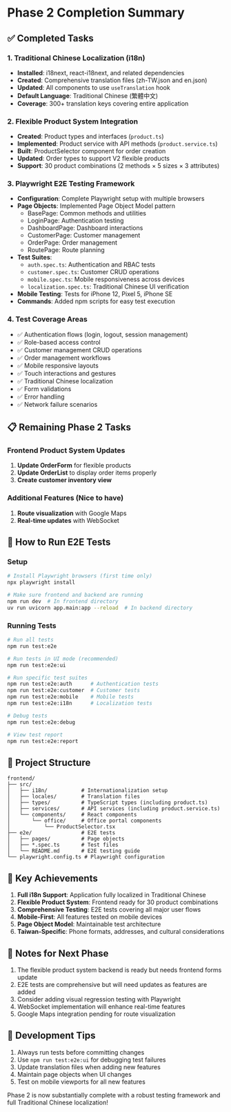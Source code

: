 # Phase 2 Completion Summary

## ✅ Completed Tasks

### 1. Traditional Chinese Localization (i18n)
- **Installed**: i18next, react-i18next, and related dependencies
- **Created**: Comprehensive translation files (zh-TW.json and en.json)
- **Updated**: All components to use `useTranslation` hook
- **Default Language**: Traditional Chinese (繁體中文)
- **Coverage**: 300+ translation keys covering entire application

### 2. Flexible Product System Integration
- **Created**: Product types and interfaces (`product.ts`)
- **Implemented**: Product service with API methods (`product.service.ts`)
- **Built**: ProductSelector component for order creation
- **Updated**: Order types to support V2 flexible products
- **Support**: 30 product combinations (2 methods × 5 sizes × 3 attributes)

### 3. Playwright E2E Testing Framework
- **Configuration**: Complete Playwright setup with multiple browsers
- **Page Objects**: Implemented Page Object Model pattern
  - BasePage: Common methods and utilities
  - LoginPage: Authentication testing
  - DashboardPage: Dashboard interactions
  - CustomerPage: Customer management
  - OrderPage: Order management
  - RoutePage: Route planning
- **Test Suites**:
  - `auth.spec.ts`: Authentication and RBAC tests
  - `customer.spec.ts`: Customer CRUD operations
  - `mobile.spec.ts`: Mobile responsiveness across devices
  - `localization.spec.ts`: Traditional Chinese UI verification
- **Mobile Testing**: Tests for iPhone 12, Pixel 5, iPhone SE
- **Commands**: Added npm scripts for easy test execution

### 4. Test Coverage Areas
- ✅ Authentication flows (login, logout, session management)
- ✅ Role-based access control
- ✅ Customer management CRUD operations
- ✅ Order management workflows
- ✅ Mobile responsive layouts
- ✅ Touch interactions and gestures
- ✅ Traditional Chinese localization
- ✅ Form validations
- ✅ Error handling
- ✅ Network failure scenarios

## 📋 Remaining Phase 2 Tasks

### Frontend Product System Updates
1. **Update OrderForm** for flexible products
2. **Update OrderList** to display order items properly
3. **Create customer inventory view**

### Additional Features (Nice to have)
1. **Route visualization** with Google Maps
2. **Real-time updates** with WebSocket

## 🚀 How to Run E2E Tests

### Setup
```bash
# Install Playwright browsers (first time only)
npx playwright install

# Make sure frontend and backend are running
npm run dev  # In frontend directory
uv run uvicorn app.main:app --reload  # In backend directory
```

### Running Tests
```bash
# Run all tests
npm run test:e2e

# Run tests in UI mode (recommended)
npm run test:e2e:ui

# Run specific test suites
npm run test:e2e:auth      # Authentication tests
npm run test:e2e:customer  # Customer tests
npm run test:e2e:mobile    # Mobile tests
npm run test:e2e:i18n      # Localization tests

# Debug tests
npm run test:e2e:debug

# View test report
npm run test:e2e:report
```

## 📁 Project Structure

```
frontend/
├── src/
│   ├── i18n/           # Internationalization setup
│   ├── locales/        # Translation files
│   ├── types/          # TypeScript types (including product.ts)
│   ├── services/       # API services (including product.service.ts)
│   └── components/     # React components
│       └── office/     # Office portal components
│           └── ProductSelector.tsx
├── e2e/                # E2E tests
│   ├── pages/          # Page objects
│   ├── *.spec.ts       # Test files
│   └── README.md       # E2E testing guide
└── playwright.config.ts # Playwright configuration
```

## 🎯 Key Achievements

1. **Full i18n Support**: Application fully localized in Traditional Chinese
2. **Flexible Product System**: Frontend ready for 30 product combinations
3. **Comprehensive Testing**: E2E tests covering all major user flows
4. **Mobile-First**: All features tested on mobile devices
5. **Page Object Model**: Maintainable test architecture
6. **Taiwan-Specific**: Phone formats, addresses, and cultural considerations

## 📝 Notes for Next Phase

1. The flexible product system backend is ready but needs frontend forms update
2. E2E tests are comprehensive but will need updates as features are added
3. Consider adding visual regression testing with Playwright
4. WebSocket implementation will enhance real-time features
5. Google Maps integration pending for route visualization

## 🔧 Development Tips

1. Always run tests before committing changes
2. Use `npm run test:e2e:ui` for debugging test failures
3. Update translation files when adding new features
4. Maintain page objects when UI changes
5. Test on mobile viewports for all new features

Phase 2 is now substantially complete with a robust testing framework and full Traditional Chinese localization!
